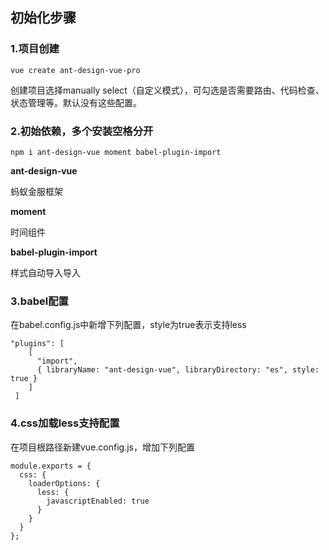## 初始化步骤

### 1.项目创建

```
vue create ant-design-vue-pro
```

创建项目选择manually select（自定义模式），可勾选是否需要路由、代码检查、状态管理等。默认没有这些配置。

### 2.初始依赖，多个安装空格分开

```
npm i ant-design-vue moment babel-plugin-import
```

**ant-design-vue**

蚂蚁金服框架

**moment**

时间组件

**babel-plugin-import**

样式自动导入导入

### 3.babel配置

在babel.config.js中新增下列配置，style为true表示支持less

```
"plugins": [
    [
      "import",
      { libraryName: "ant-design-vue", libraryDirectory: "es", style: true }
    ]
 ]
```

### 4.css加载less支持配置

在项目根路径新建vue.config.js，增加下列配置

```
module.exports = {
  css: {
    loaderOptions: {
      less: {
        javascriptEnabled: true
      }
    }
  }
};
```